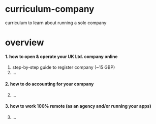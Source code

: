 # curriculum-company
curriculum to learn about running a solo company

# overview

#### 1. how to open & operate your UK Ltd. company online
1. step-by-step guide to register company (~15 GBP)
2. ...
#### 2. how to do accounting for your company
2. ...
#### 3. how to work 100% remote (as an agency and/or running your apps)
3. ...
